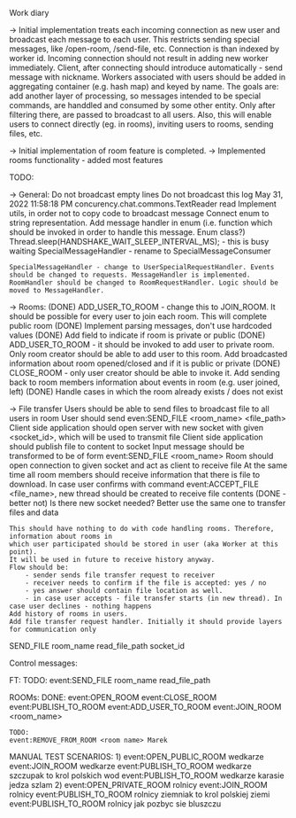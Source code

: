 Work diary

-> Initial implementation treats each incoming connection as new user and broadcast each message to each user. This restricts sending special messages, like /open-room, /send-file, etc. Connection is than indexed by worker id.
Incoming connection should not result in adding new worker immediately. Client, after connecting should introduce automatically - send message with nickname. Workers associated with users should be added in aggregating container (e.g. hash map) and keyed by name.
The goals are: add another layer of processing, so messages intended to be special commands, are handdled and consumed by some other entity. Only after filtering there, are passed to broadcast to all users. Also, this will enable users to connect directly (eg. in rooms), inviting users to rooms, sending files, etc.

-> Initial implementation of room feature is completed.
-> Implemented rooms functionality - added most features

TODO:

-> General:
    Do not broadcast empty lines
    Do not broadcast this log May 31, 2022 11:58:18 PM concurency.chat.commons.TextReader read
    Implement utils, in order not to copy code to broadcast message
    Connect enum to string representation. Add message handler in enum (i.e. function which should be invoked in order to handle this message. Enum class?)
    Thread.sleep(HANDSHAKE_WAIT_SLEEP_INTERVAL_MS); - this is busy waiting
    SpecialMessageHandler - rename to SpecialMessageConsumer

    SpecialMessageHandler - change to UserSpecialRequestHandler. Events should be changed to requests. MessageHandler is implemented.
    RoomHandler should be changed to RoomRequestHandler. Logic should be moved to MessageHandler. 

-> Rooms:
    (DONE) ADD_USER_TO_ROOM - change this to JOIN_ROOM. It should be possible for every user to join each room. This will complete public room
    (DONE) Implement parsing messages, don't use hardcoded values
    (DONE) Add field to indicate if room is private or public
    (DONE) ADD_USER_TO_ROOM - it should be invoked to add user to private room. Only room creator should be able to add user to this room.
    Add broadcasted information about room opened/closed and if it is public or private
    (DONE) CLOSE_ROOM - only user creator should be able to invoke it.
    Add sending back to room members information about events in room (e.g. user joined, left)
    (DONE) Handle cases in which the room already exists / does not exist  

-> File transfer
    Users should be able to send files to broadcast file to all users in room
    User should send even:SEND_FILE <room_name> <file_path>
    Client side application should open server with new socket with given <socket_id>, which will be used to transmit file
    Client side application should publish file to content to socket
    Input message should be transformed to be of form event:SEND_FILE <room_name> <port>
    Room should open connection to given socket and act as client to receive file
    At the same time all room members should receive information that there is file to download. 
    In case user confirms with command event:ACCEPT_FILE <file_name>, new thread should be created to receive file contents
    (DONE - better not) Is there new socket needed? Better use the same one to transfer files and data
    

    This should have nothing to do with code handling rooms. Therefore, information about rooms in 
    which user participated should be stored in user (aka Worker at this point).
    It will be used in future to receive history anyway. 
    Flow should be:
        - sender sends file transfer request to receiver
        - receiver needs to confirm if the file is accepted: yes / no
        - yes answer should contain file location as well. 
        - in case user accepts - file transfer starts (in new thread). In case user declines - nothing happens
    Add history of rooms in users.
    Add file transfer request handler. Initially it should provide layers for communication only
    
SEND_FILE room_name read_file_path socket_id

Control messages:

FT:
    TODO:
        event:SEND_FILE room_name read_file_path

ROOMs:
    DONE:
    event:OPEN_ROOM <room name>
    event:CLOSE_ROOM <room name>
    event:PUBLISH_TO_ROOM <room name> <message>
    event:ADD_USER_TO_ROOM <user name>
    event:JOIN_ROOM <room_name>
    
    TODO:
    event:REMOVE_FROM_ROOM <room name> Marek

MANUAL TEST SCENARIOS:
1) 
    event:OPEN_PUBLIC_ROOM wedkarze
    event:JOIN_ROOM wedkarze
    event:PUBLISH_TO_ROOM wedkarze szczupak to krol polskich wod
    event:PUBLISH_TO_ROOM wedkarze karasie jedza szlam
2) 
    event:OPEN_PRIVATE_ROOM rolnicy
    event:JOIN_ROOM rolnicy
    event:PUBLISH_TO_ROOM rolnicy ziemniak to krol polskiej ziemi
    event:PUBLISH_TO_ROOM rolnicy jak pozbyc sie bluszczu

    
     


